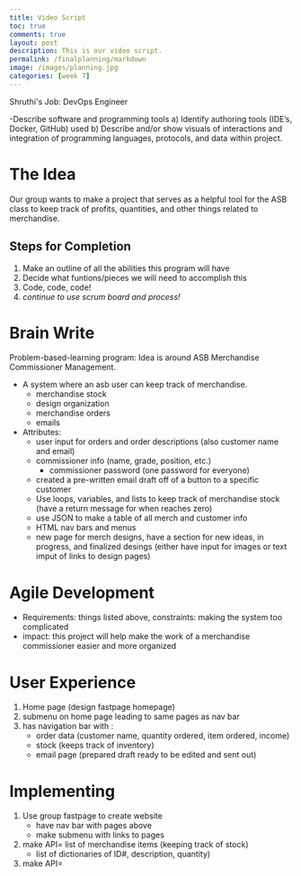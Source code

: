 ```yaml
---
title: Video Script
toc: true
comments: true
layout: post
description: This is our video script.
permalink: /finalplanning/markdown
image: /images/planning.jpg
categories: [week 7]
---
```


Shruthi's Job: DevOps Engineer

 -Describe software and programming tools
  a) Identify authoring tools (IDE’s, Docker, GitHub) used
  b) Describe and/or show visuals of interactions and integration of programming languages, protocols, and data within project.


# The Idea

Our group wants to make a project that serves as a helpful tool for the ASB class to keep track of profits, quantities, and other things related to merchandise. 

## Steps for Completion
1. Make an outline of all the abilities this program will have
2. Decide what funtions/pieces we will need to accomplish this
3. Code, code, code!
4. *continue to use scrum board and process!*

# Brain Write

Problem-based-learning program: Idea is around ASB Merchandise Commissioner Management. 
- A system where an asb user can keep track of merchandise.
   - merchandise stock
   - design organization
   - merchandise orders
   - emails
- Attributes:
   - user input for orders and order descriptions (also customer name and email)
   - commissioner info (name, grade, position, etc.)
     - commissioner password (one password for everyone)
   - created a pre-written email draft off of a button to a specific customer
   - Use loops, variables, and lists to keep track of merchandise stock (have a return message for when reaches zero)
   - use JSON to make a table of all merch and customer info
   - HTML nav bars and menus
   - new page for merch designs, have a section for new ideas, in progress, and finalized desings (either have input for images or text imput of links to design pages)



# Agile Development

- Requirements: things listed above, constraints: making the system too complicated
- impact: this project will help make the work of a merchandise commissioner easier and more organized



# User Experience

1. Home page (design fastpage homepage)
2. submenu on home page leading to same pages as nav bar
3. has navigation bar with :
   - order data (customer name, quantity ordered, item ordered, income)
   - stock (keeps track of inventory)
   - email page (prepared draft ready to be edited and sent out)


# Implementing 

1. Use group fastpage to create website 
   - have nav bar with pages above
   - make submenu with links to pages
2. make API= list of merchandise items (keeping track of stock)
   - list of dictionaries of ID#, description, quantity)
3. make API= 